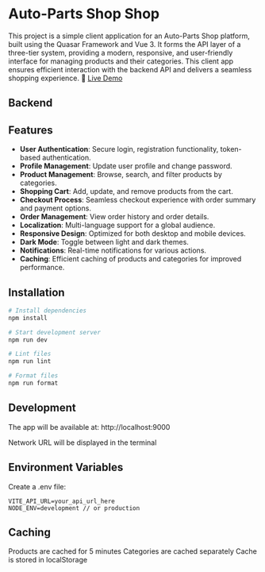 # Auto-Parts Shop Shop

This project is a simple client application for an Auto-Parts Shop platform, built using the Quasar Framework and Vue 3. It forms the API layer of a three-tier system, providing a modern, responsive, and user-friendly interface for managing products and their categories. This client app ensures efficient interaction with the backend API and delivers a seamless shopping experience. 🚀 [Live Demo](https://shop.nenadbursac.com)

## Backend


## Features

- **User Authentication**: Secure login, registration functionality, token-based authentication.
- **Profile Management**: Update user profile and change password.
- **Product Management**: Browse, search, and filter products by categories.
- **Shopping Cart**: Add, update, and remove products from the cart.
- **Checkout Process**: Seamless checkout experience with order summary and payment options.
- **Order Management**: View order history and order details.
- **Localization**: Multi-language support for a global audience.
- **Responsive Design**: Optimized for both desktop and mobile devices.
- **Dark Mode**: Toggle between light and dark themes.
- **Notifications**: Real-time notifications for various actions.
- **Caching**: Efficient caching of products and categories for improved performance.

## Installation

```bash
# Install dependencies
npm install

# Start development server
npm run dev

# Lint files
npm run lint

# Format files
npm run format
```

## Development

The app will be available at: http://localhost:9000

Network URL will be displayed in the terminal

## Environment Variables

Create a .env file:

```
VITE_API_URL=your_api_url_here
NODE_ENV=development // or production
```

## Caching

Products are cached for 5 minutes
Categories are cached separately
Cache is stored in localStorage
